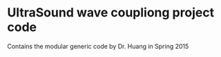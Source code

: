 # UltraSound wave coupliong project code 
Contains the modular generic code by Dr. Huang in Spring 2015 


